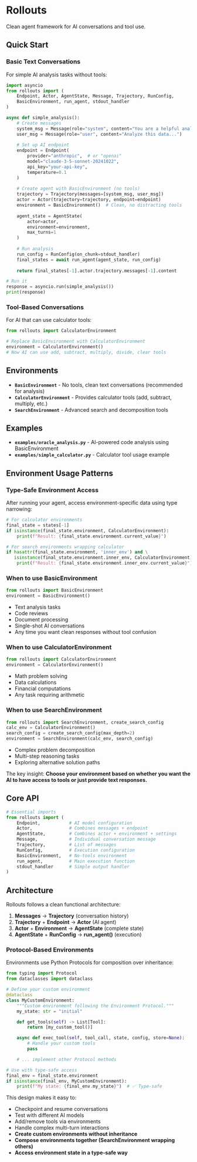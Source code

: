# Rollouts

Clean agent framework for AI conversations and tool use.

## Quick Start

### Basic Text Conversations

For simple AI analysis tasks without tools:

```python
import asyncio
from rollouts import (
    Endpoint, Actor, AgentState, Message, Trajectory, RunConfig,
    BasicEnvironment, run_agent, stdout_handler
)

async def simple_analysis():
    # Create messages
    system_msg = Message(role="system", content="You are a helpful analyst.")
    user_msg = Message(role="user", content="Analyze this data...")
    
    # Set up AI endpoint
    endpoint = Endpoint(
        provider="anthropic",  # or "openai"
        model="claude-3-5-sonnet-20241022",
        api_key="your-api-key",
        temperature=0.1
    )
    
    # Create agent with BasicEnvironment (no tools)
    trajectory = Trajectory(messages=[system_msg, user_msg])
    actor = Actor(trajectory=trajectory, endpoint=endpoint)
    environment = BasicEnvironment()  # Clean, no distracting tools
    
    agent_state = AgentState(
        actor=actor,
        environment=environment,
        max_turns=1
    )
    
    # Run analysis
    run_config = RunConfig(on_chunk=stdout_handler)
    final_states = await run_agent(agent_state, run_config)
    
    return final_states[-1].actor.trajectory.messages[-1].content

# Run it
response = asyncio.run(simple_analysis())
print(response)
```

### Tool-Based Conversations

For AI that can use calculator tools:

```python
from rollouts import CalculatorEnvironment

# Replace BasicEnvironment with CalculatorEnvironment
environment = CalculatorEnvironment()
# Now AI can use add, subtract, multiply, divide, clear tools
```

## Environments

- **`BasicEnvironment`** - No tools, clean text conversations (recommended for analysis)
- **`CalculatorEnvironment`** - Provides calculator tools (add, subtract, multiply, etc.)
- **`SearchEnvironment`** - Advanced search and decomposition tools

## Examples

- **`examples/oracle_analysis.py`** - AI-powered code analysis using BasicEnvironment
- **`examples/simple_calculator.py`** - Calculator tool usage example

## Environment Usage Patterns

### Type-Safe Environment Access

After running your agent, access environment-specific data using type narrowing:

```python
# For calculator environments
final_state = states[-1]
if isinstance(final_state.environment, CalculatorEnvironment):
    print(f"Result: {final_state.environment.current_value}")

# For search environments wrapping calculator
if hasattr(final_state.environment, 'inner_env') and \
   isinstance(final_state.environment.inner_env, CalculatorEnvironment):
    print(f"Result: {final_state.environment.inner_env.current_value}")
```

### When to use BasicEnvironment
```python
from rollouts import BasicEnvironment
environment = BasicEnvironment()
```
- Text analysis tasks
- Code reviews
- Document processing
- Single-shot AI conversations
- Any time you want clean responses without tool confusion

### When to use CalculatorEnvironment
```python
from rollouts import CalculatorEnvironment
environment = CalculatorEnvironment()
```
- Math problem solving
- Data calculations
- Financial computations
- Any task requiring arithmetic

### When to use SearchEnvironment
```python
from rollouts import SearchEnvironment, create_search_config
calc_env = CalculatorEnvironment()
search_config = create_search_config(max_depth=2)
environment = SearchEnvironment(calc_env, search_config)
```
- Complex problem decomposition
- Multi-step reasoning tasks
- Exploring alternative solution paths

The key insight: **Choose your environment based on whether you want the AI to have access to tools or just provide text responses.**

## Core API

```python
# Essential imports
from rollouts import (
    Endpoint,           # AI model configuration
    Actor,              # Combines messages + endpoint  
    AgentState,         # Combines actor + environment + settings
    Message,            # Individual conversation message
    Trajectory,         # List of messages
    RunConfig,          # Execution configuration
    BasicEnvironment,   # No-tools environment
    run_agent,          # Main execution function
    stdout_handler      # Simple output handler
)
```

## Architecture

Rollouts follows a clean functional architecture:

1. **Messages** → **Trajectory** (conversation history)
2. **Trajectory** + **Endpoint** → **Actor** (AI agent)
3. **Actor** + **Environment** → **AgentState** (complete state)
4. **AgentState** + **RunConfig** → **run_agent()** (execution)

### Protocol-Based Environments

Environments use Python Protocols for composition over inheritance:

```python
from typing import Protocol
from dataclasses import dataclass

# Define your custom environment
@dataclass
class MyCustomEnvironment:
    """Custom environment following the Environment Protocol."""
    my_state: str = "initial"

    def get_tools(self) -> List[Tool]:
        return [my_custom_tool()]

    async def exec_tool(self, tool_call, state, config, store=None):
        # Handle your custom tools
        pass

    # ... implement other Protocol methods

# Use with type-safe access
final_env = final_state.environment
if isinstance(final_env, MyCustomEnvironment):
    print(f"My state: {final_env.my_state}")  # ✅ Type-safe
```

This design makes it easy to:
- Checkpoint and resume conversations
- Test with different AI models
- Add/remove tools via environments
- Handle complex multi-turn interactions
- **Create custom environments without inheritance**
- **Compose environments together (SearchEnvironment wrapping others)**
- **Access environment state in a type-safe way**